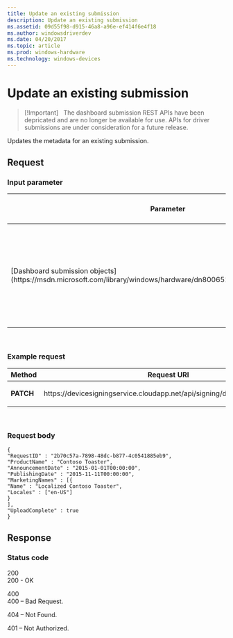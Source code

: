 ```yaml
---
title: Update an existing submission
description: Update an existing submission
ms.assetid: 09d55f98-d915-46a8-a96e-ef414f6e4f18
ms.author: windowsdriverdev
ms.date: 04/20/2017
ms.topic: article
ms.prod: windows-hardware
ms.technology: windows-devices
---
```


# Update an existing submission


> [!Important]  
> The dashboard submission REST APIs have been depricated and are no longer be available for use. APIs for driver submissions are under consideration for a future release.
 

Updates the metadata for an existing submission.

## <span id="Request"></span><span id="request"></span><span id="REQUEST"></span>Request


### <span id="Input_parameter"></span><span id="input_parameter"></span><span id="INPUT_PARAMETER"></span>Input parameter

<table>
<colgroup>
<col width="20%" />
<col width="20%" />
<col width="20%" />
<col width="20%" />
<col width="20%" />
</colgroup>
<thead>
<tr class="header">
<th>Parameter</th>
<th>Description</th>
<th>Location</th>
<th>Required?</th>
<th>Default if not provided</th>
</tr>
</thead>
<tbody>
<tr class="odd">
<td><p>[Dashboard submission objects](https://msdn.microsoft.com/library/windows/hardware/dn800651.aspx#signingrequestupdate)</p></td>
<td><p>A JSON object that describes the changes to apply to the specified device signing request.</p></td>
<td><p>Body</p></td>
<td><p>Yes</p></td>
<td><p>Not applicable</p></td>
</tr>
</tbody>
</table>

 

### <span id="Example_request"></span><span id="example_request"></span><span id="EXAMPLE_REQUEST"></span>Example request

<table>
<colgroup>
<col width="50%" />
<col width="50%" />
</colgroup>
<thead>
<tr class="header">
<th>Method</th>
<th>Request URI</th>
</tr>
</thead>
<tbody>
<tr class="odd">
<td><p><strong>PATCH</strong></p></td>
<td><p>https://devicesigningservice.cloudapp.net/api/signing/devices/&lt;RequestID&gt;</p></td>
</tr>
</tbody>
</table>

 

### <span id="Request_body"></span><span id="request_body"></span><span id="REQUEST_BODY"></span>Request body

``` syntax
{
"RequestID" : "2b70c57a-7898-48dc-b877-4c0541885eb9",
"ProductName" : "Contoso Toaster",
"AnnouncementDate" : "2015-01-01T00:00:00",
"PublishingDate" : "2015-11-11T00:00:00",
"MarketingNames" : [{
"Name" : "Localized Contoso Toaster",
"Locales" : ["en-US"]
}
],
"UploadComplete" : true
}
```

## <span id="Response"></span><span id="response"></span><span id="RESPONSE"></span>Response


### <span id="Status_code"></span><span id="status_code"></span><span id="STATUS_CODE"></span>Status code

<span id="200"></span>200  
200 - OK

<span id="400"></span>400  
400 – Bad Request.

404 – Not Found.

401 – Not Authorized.

 

 





